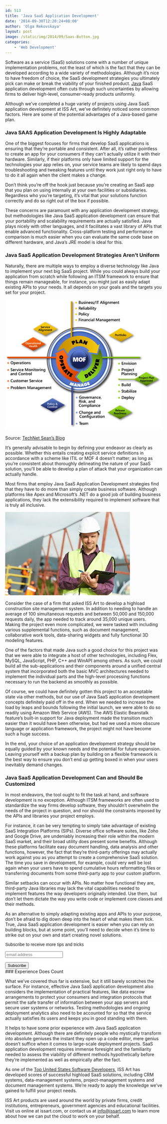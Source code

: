 ```yaml
---
id: 513
title: 'Java SaaS Application Development'
date: '2014-09-30T12:20:24+08:00'
author: 'Olga Rekovskaya'
layout: post
image: /static/img/2014/09/Saas-Button.jpg
categories:
    - 'Web Development'
---
```


Software as a service (SaaS) solutions come with a number of unique implementation problems, not the least of which is the fact that they can be developed according to a wide variety of methodologies. Although it’s nice to have freedom of choice, the SaaS development strategies you ultimately pick can make or break the viability of your finished product. [Java](https://www.issart.com/en/lp/java-development-team/) SaaS application development often cuts through such uncertainties by allowing firms to deliver high-level, consumer-ready products uniformly.

Although we’ve completed a huge variety of projects using Java SaaS application development at ISS Art, we’ve definitely noticed some common factors. Here are some of the potential advantages of a Java-based game plan.

### Java SAAS Application Development Is Highly Adaptable

One of the biggest focuses for firms that develop SaaS applications is ensuring that they’re portable and consistent. After all, it’s rather pointless to create an app for your consumers if they can’t actually utilize it with their hardware. Similarly, if their platforms only have limited support for the technologies your app relies on, your service teams are likely to spend days troubleshooting and tweaking features until they work just right only to have to do it all again when the client makes a change.

Don’t think you’re off the hook just because you’re creating an SaaS app that you plan on using internally at your own facilities or subsidiaries. Regardless who you’re targeting, it’s vital that your solutions function correctly and do so right out of the box if possible.

These concerns are paramount with any application development strategy, but methodologies like Java SaaS application development can ensure that your portability and scalability requirements are actually satisfied. Java plays nicely with other languages, and it facilitates a vast library of APIs that enable advanced functionality. Cross-platform testing and performance comparison is much easier when you can evaluate the same code base on different hardware, and Java’s JRE model is ideal for this.

### Java SaaS Application Development Strategies Aren’t Uniform

Naturally, there are multiple ways to employ a diverse technology like Java to implement your next big SaaS project. While you could always build your application from scratch while following an ITSM framework to ensure that things remain manageable, for instance, you might just as easily adapt existing APIs to your needs. It all depends on your goals and the targets you set for your project.

![MOF cycle from Microsoft](/static/img/2014/10/microsoft_mof.png)

Source: [TechNet Sean’s Blog](http://blogs.technet.com/b/seanearp/archive/2008/05/31/microsoft-operations-framework-mof-3-0-released.aspx)

It’s generally advisable to begin by defining your endeavor as clearly as possible. Whether this entails creating explicit service definitions in accordance with a scheme like ITIL or MOF 4 doesn’t matter; as long as you’re consistent about thoroughly delineating the nature of your SaaS solution, you’ll be able to develop a plan of attack that your organization can actually handle.

Most firms that employ Java SaaS Application Development strategies find that they have to do more than simply create business software. Although platforms like Apex and Microsoft’s .NET do a good job of building business applications, they lack the extensibility required to implement software that is truly all inclusive.

![Construction Worker for Java Saas Application Development](/static/img/2014/10/builder-site-manager-worker-at-construction-site-xs-e1411729699353.jpg)

Consider the case of a firm that asked ISS Art to develop a highload construction site management system. In addition to needing to handle an average of 100 simultaneous requests and between 50,000 and 150,000 requests daily, the app needed to track around 35,000 unique users. Making the project even more complicated, we were tasked with including various supplemental functions, such as document management, collaborative work tools, data-sharing widgets and fully functional 3D modeling features.

One of the factors that made Java such a good choice for this project was that we were able to integrate a host of other technologies, including Flex, MySQL, JavaScript, PHP, C++ and WinAPI among others. As such, we could build all the sub-applications and their components around a unified central system that incorporated both the basic MVC architectures needed to implement the individual parts and the high-level processing functions necessary to run the backend as smoothly as possible.

Of course, we could have definitely gotten this project to an acceptable state via other methods, but our use of Java SaaS application development concepts definitely paid off in the end. When we needed to increase the load by leaps and bounds following the initial launch, we were able to do so readily using Amazon Web Service (AWS). The AWS Elastic Beanstalk feature’s built-in support for Java deployment made the transition much easier than it would have been otherwise, but had we used a more obscure language or application framework, the project might not have become such a huge success.

In the end, your choice of an application development strategy should be equally guided by your known needs and the potential for future expansion. Leaving yourself with a backup plan by building on a flexible framework is the best way to ensure you don’t end up getting boxed in when your users inevitably demand changes.

### Java SaaS Application Development Can and Should Be Customized

In most endeavors, the tool ought to fit the task at hand, and software development is no exception. Although ITSM frameworks are often used to standardize the way firms develop software, they shouldn’t overwhelm the needs of the project in question, and nor should the constraints imposed by the APIs and libraries your project employs.

For instance, it can be very tempting to simply take advantage of existing SaaS Integration Platforms (SIPs). Diverse office software suites, like Zoho and Google Drive, are undeniably increasing their role within the modern SaaS market, and their broad utility does present some benefits. Although these platforms facilitate easy document handling, data analysis and other functions, however, the fact that they’re third-party offerings may actually work against you as you attempt to create a comprehensive SaaS solution. The time you save in development, for example, could very well be lost again when your users have to spend cumulative hours reformatting files or transferring documents from some third-party app to your custom platform.

Similar setbacks can occur with APIs. No matter how functional they are, third-party Java libraries may lack the vital capabilities needed to implement features the way developers originally intended. Use them, but don’t let them dictate the way you write code or implement core classes and their methods.

As an alternative to simply adapting existing apps and APIs to your purpose, don’t be afraid to dig down deep into the heart of what makes them tick. True, Java SaaS application development is easier when you can rely on building blocks, but at some point, you’ll need to decide when it’s time to strike out on your own and start creating novel solutions.

<style type="text/css">
	#mc_embed_signup{background:#fff; clear:left; font:14px Helvetica,Arial,sans-serif; }<br />
	/* Add your own MailChimp form style overrides in your site stylesheet or in this style block.<br />
	   We recommend moving this block and the preceding CSS link to the HEAD of your HTML file. */<br />
</style><div id="mc_embed_signup"><form action="//issart.us8.list-manage.com/subscribe/post?u=27b4bef1d5ce0a19dc5a471f5&id=9fce49f49e" class="validate" id="mc-embedded-subscribe-form" method="post" name="mc-embedded-subscribe-form" novalidate="" target="_blank"><div id="mc_embed_signup_scroll"><label for="mce-EMAIL">Subscribe to receive more tips and tricks</label>  
<input class="email" id="mce-EMAIL" name="EMAIL" placeholder="email address" required="" type="email" value=""></input>  
<div style="position: absolute; left: -5000px;"><input name="b_27b4bef1d5ce0a19dc5a471f5_9fce49f49e" tabindex="-1" type="text" value=""></input></div><div class="clear"><input class="button" id="mc-embedded-subscribe" name="subscribe" type="submit" value="Subscribe"></input></div></div></form></div>### Experience Does Count

What we’ve covered thus far is extensive, but it still barely scratches the surface. For instance, effective Java SaaS application development also considers the implementation of practical features, like data escrow arrangements to protect your consumers and integration protocols that permit the safe transfer of information between your app servers and secure user systems or networks. Testing methodologies and ongoing deployment analytics also need to be accounted for so that the service actually satisfies its users and keeps you in good standing with them.

It helps to have some prior experience with Java SaaS application development. Although there are definitely people who mystically transform into absolute geniuses the instant they open up a code editor, mere genius doesn’t suffice when it comes to large-scale deployment projects. SaaS application development requires immense foresight and the familiarity needed to assess the viability of different methods hypothetically before they’re implemented as well as empirically after the fact.

As one of the [Top United States Software Developers](https://www.softwaredevelopmentcompany.co/software-development-companies-us/), ISS Art has developed scores of successful highload SaaS solutions, including CRM systems, data-management systems, project-management systems and document management systems. We’re ready to apply the knowledge we’ve gained to fulfill your project needs.

ISS Art products are used around the world by private firms, credit institutions, entrepreneurs, government agencies and educational facilities. Visit us online at issart.com, or contact us at info@issart.com to learn more about how we can put the cloud to work on your behalf.